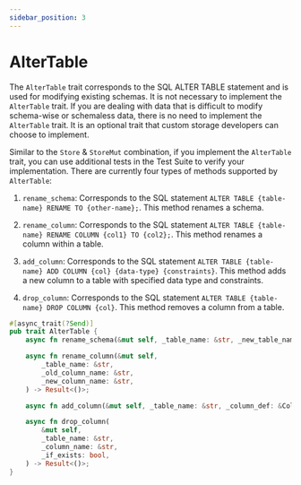 ```yaml
---
sidebar_position: 3
---
```


# AlterTable

The `AlterTable` trait corresponds to the SQL ALTER TABLE statement and is used for modifying existing schemas. It is not necessary to implement the `AlterTable` trait. If you are dealing with data that is difficult to modify schema-wise or schemaless data, there is no need to implement the `AlterTable` trait. It is an optional trait that custom storage developers can choose to implement.

Similar to the `Store` & `StoreMut` combination, if you implement the `AlterTable` trait, you can use additional tests in the Test Suite to verify your implementation. There are currently four types of methods supported by `AlterTable`:

1. `rename_schema`: Corresponds to the SQL statement `ALTER TABLE {table-name} RENAME TO {other-name};`. This method renames a schema.

2. `rename_column`: Corresponds to the SQL statement `ALTER TABLE {table-name} RENAME COLUMN {col1} TO {col2};`. This method renames a column within a table.

3. `add_column`: Corresponds to the SQL statement `ALTER TABLE {table-name} ADD COLUMN {col} {data-type} {constraints}`. This method adds a new column to a table with specified data type and constraints.

4. `drop_column`: Corresponds to the SQL statement `ALTER TABLE {table-name} DROP COLUMN {col}`. This method removes a column from a table.

```rust
#[async_trait(?Send)]
pub trait AlterTable {
    async fn rename_schema(&mut self, _table_name: &str, _new_table_name: &str) -> Result<()>;

    async fn rename_column(&mut self,
        _table_name: &str,
        _old_column_name: &str,
        _new_column_name: &str,
    ) -> Result<()>;

    async fn add_column(&mut self, _table_name: &str, _column_def: &ColumnDef) -> Result<()>;

    async fn drop_column(
        &mut self,
        _table_name: &str,
        _column_name: &str,
        _if_exists: bool,
    ) -> Result<()>;
}
```
